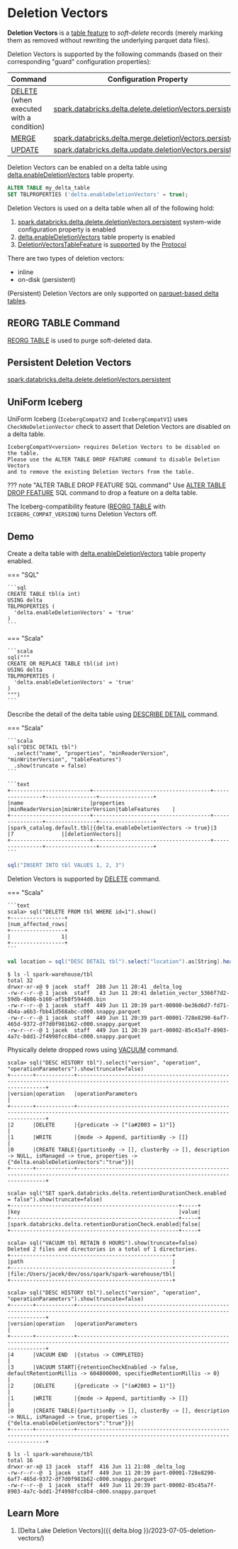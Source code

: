 # Deletion Vectors

**Deletion Vectors** is a [table feature](../table-features/index.md) to _soft-delete_ records (merely marking them as removed without rewriting the underlying parquet data files).

Deletion Vectors is supported by the following commands (based on their corresponding "guard" configuration properties):

Command | Configuration Property
-|-
 [DELETE](../commands/delete/index.md)<br>(when executed with a condition) | [spark.databricks.delta.delete.deletionVectors.persistent](../configuration-properties/index.md#delete.deletionVectors.persistent)
 [MERGE](../commands/merge/index.md) | [spark.databricks.delta.merge.deletionVectors.persistent](../configuration-properties/index.md#merge.deletionVectors.persistent)
 [UPDATE](../commands/update/index.md) | [spark.databricks.delta.update.deletionVectors.persistent](../configuration-properties/index.md#update.deletionVectors.persistent)

Deletion Vectors can be enabled on a delta table using [delta.enableDeletionVectors](../table-properties/DeltaConfigs.md#enableDeletionVectors) table property.

```sql
ALTER TABLE my_delta_table
SET TBLPROPERTIES ('delta.enableDeletionVectors' = true);
```

Deletion Vectors is used on a delta table when all of the following hold:

1. [spark.databricks.delta.delete.deletionVectors.persistent](../configuration-properties/DeltaSQLConf.md#DELETE_USE_PERSISTENT_DELETION_VECTORS) system-wide configuration property is enabled
1. [delta.enableDeletionVectors](../table-properties/DeltaConfigs.md#enableDeletionVectors) table property is enabled
1. [DeletionVectorsTableFeature](DeletionVectorsTableFeature.md) is [supported](../table-features/TableFeatureSupport.md#isFeatureSupported) by the [Protocol](../Protocol.md)

There are two types of deletion vectors:

* inline
* on-disk (persistent)

(Persistent) Deletion Vectors are only supported on [parquet-based delta tables](../Protocol.md#assertTablePropertyConstraintsSatisfied).

## REORG TABLE Command

[REORG TABLE](../commands/reorg/index.md) is used to purge soft-deleted data.

## Persistent Deletion Vectors

[spark.databricks.delta.delete.deletionVectors.persistent](../configuration-properties/index.md#delete.deletionVectors.persistent)

## UniForm Iceberg

UniForm Iceberg (`IcebergCompatV2` and `IcebergCompatV1`) uses `CheckNoDeletionVector` check to assert that Deletion Vectors are disabled on a delta table.

```text
IcebergCompatV<version> requires Deletion Vectors to be disabled on the table.
Please use the ALTER TABLE DROP FEATURE command to disable Deletion Vectors
and to remove the existing Deletion Vectors from the table.
```

??? note "ALTER TABLE DROP FEATURE SQL command"
    Use [ALTER TABLE DROP FEATURE](../sql/index.md#ALTER-TABLE-DROP-FEATURE) SQL command to drop a feature on a delta table.

The Iceberg-compatibility feature ([REORG TABLE](../commands/reorg/index.md) with `ICEBERG_COMPAT_VERSION`) turns Deletion Vectors off.

## Demo

Create a delta table with [delta.enableDeletionVectors](../table-properties/DeltaConfigs.md#enableDeletionVectors) table property enabled.

=== "SQL"

    ```sql
    CREATE TABLE tbl(a int)
    USING delta
    TBLPROPERTIES (
      'delta.enableDeletionVectors' = 'true'
    )
    ```

=== "Scala"

    ```scala
    sql("""
    CREATE OR REPLACE TABLE tbl(id int)
    USING delta
    TBLPROPERTIES (
      'delta.enableDeletionVectors' = 'true'
    )
    """)
    ```

Describe the detail of the delta table using [DESCRIBE DETAIL](../commands/describe-detail/index.md) command.

=== "Scala"

    ```scala
    sql("DESC DETAIL tbl")
      .select("name", "properties", "minReaderVersion", "minWriterVersion", "tableFeatures")
      .show(truncate = false)
    ```

    ```text
    +-------------------------+-------------------------------------+----------------+----------------+-----------------+
    |name                     |properties                           |minReaderVersion|minWriterVersion|tableFeatures    |
    +-------------------------+-------------------------------------+----------------+----------------+-----------------+
    |spark_catalog.default.tbl|{delta.enableDeletionVectors -> true}|3               |7               |[deletionVectors]|
    +-------------------------+-------------------------------------+----------------+----------------+-----------------+
    ```

```scala
sql("INSERT INTO tbl VALUES 1, 2, 3")
```

Deletion Vectors is supported by [DELETE](../commands/delete/index.md) command.

=== "Scala"

    ```text
    scala> sql("DELETE FROM tbl WHERE id=1").show()
    +-----------------+
    |num_affected_rows|
    +-----------------+
    |                1|
    +-----------------+
    ```

```scala
val location = sql("DESC DETAIL tbl").select("location").as[String].head()
```

```console hl_lines="4"
$ ls -l spark-warehouse/tbl
total 32
drwxr-xr-x@ 9 jacek  staff  288 Jun 11 20:41 _delta_log
-rw-r--r--@ 1 jacek  staff   43 Jun 11 20:41 deletion_vector_5366f7d2-59db-4b86-b160-af5b8f5944d6.bin
-rw-r--r--@ 1 jacek  staff  449 Jun 11 20:39 part-00000-be36d6d7-fd71-4b4a-a6b3-fbb41d568abc-c000.snappy.parquet
-rw-r--r--@ 1 jacek  staff  449 Jun 11 20:39 part-00001-728e8290-6af7-465d-9372-df7d0f981b62-c000.snappy.parquet
-rw-r--r--@ 1 jacek  staff  449 Jun 11 20:39 part-00002-85c45a7f-8903-4a7c-bdd1-2f4998fcc8b4-c000.snappy.parquet
```

Physically delete dropped rows using [VACUUM](../commands/vacuum/index.md) command.

```text
scala> sql("DESC HISTORY tbl").select("version", "operation", "operationParameters").show(truncate=false)
+-------+------------+----------------------------------------------------------------------------------------------------------------------------------+
|version|operation   |operationParameters                                                                                                               |
+-------+------------+----------------------------------------------------------------------------------------------------------------------------------+
|2      |DELETE      |{predicate -> ["(a#2003 = 1)"]}                                                                                                   |
|1      |WRITE       |{mode -> Append, partitionBy -> []}                                                                                               |
|0      |CREATE TABLE|{partitionBy -> [], clusterBy -> [], description -> NULL, isManaged -> true, properties -> {"delta.enableDeletionVectors":"true"}}|
+-------+------------+----------------------------------------------------------------------------------------------------------------------------------+
```

```text
scala> sql("SET spark.databricks.delta.retentionDurationCheck.enabled = false").show(truncate=false)
+-----------------------------------------------------+-----+
|key                                                  |value|
+-----------------------------------------------------+-----+
|spark.databricks.delta.retentionDurationCheck.enabled|false|
+-----------------------------------------------------+-----+
```

```text
scala> sql("VACUUM tbl RETAIN 0 HOURS").show(truncate=false)
Deleted 2 files and directories in a total of 1 directories.
+---------------------------------------------------+
|path                                               |
+---------------------------------------------------+
|file:/Users/jacek/dev/oss/spark/spark-warehouse/tbl|
+---------------------------------------------------+
```

```text
scala> sql("DESC HISTORY tbl").select("version", "operation", "operationParameters").show(truncate=false)
+-------+------------+----------------------------------------------------------------------------------------------------------------------------------+
|version|operation   |operationParameters                                                                                                               |
+-------+------------+----------------------------------------------------------------------------------------------------------------------------------+
|4      |VACUUM END  |{status -> COMPLETED}                                                                                                             |
|3      |VACUUM START|{retentionCheckEnabled -> false, defaultRetentionMillis -> 604800000, specifiedRetentionMillis -> 0}                              |
|2      |DELETE      |{predicate -> ["(a#2003 = 1)"]}                                                                                                   |
|1      |WRITE       |{mode -> Append, partitionBy -> []}                                                                                               |
|0      |CREATE TABLE|{partitionBy -> [], clusterBy -> [], description -> NULL, isManaged -> true, properties -> {"delta.enableDeletionVectors":"true"}}|
+-------+------------+----------------------------------------------------------------------------------------------------------------------------------+
```

```console
$ ls -l spark-warehouse/tbl
total 16
drwxr-xr-x@ 13 jacek  staff  416 Jun 11 21:08 _delta_log
-rw-r--r--@  1 jacek  staff  449 Jun 11 20:39 part-00001-728e8290-6af7-465d-9372-df7d0f981b62-c000.snappy.parquet
-rw-r--r--@  1 jacek  staff  449 Jun 11 20:39 part-00002-85c45a7f-8903-4a7c-bdd1-2f4998fcc8b4-c000.snappy.parquet
```

## Learn More

1. [Delta Lake Deletion Vectors]({{ delta.blog }}/2023-07-05-deletion-vectors/)
